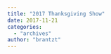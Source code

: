 ```yaml
---
title: "2017 Thanksgiving Show"
date: 2017-11-21
categories: 
  - "archives"
author: "brantzt"
---
```



